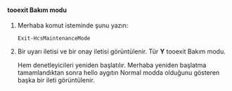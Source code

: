 <!--author=SharS last changed: 9/17/15-->

#### <a name="tooexit-maintenance-mode"></a>tooexit Bakım modu
1. Merhaba komut isteminde şunu yazın:
   
     `Exit-HcsMaintenanceMode`
2. Bir uyarı iletisi ve bir onay iletisi görüntülenir. Tür **Y** tooexit Bakım modu.
   
    Hem denetleyicileri yeniden başlatılır. Merhaba yeniden başlatma tamamlandıktan sonra hello aygıtın Normal modda olduğunu gösteren başka bir ileti görüntülenir.

